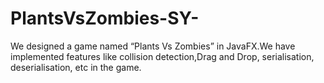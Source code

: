 # PlantsVsZombies-SY-
We designed a game named “Plants Vs Zombies” in JavaFX.We have implemented features like collision detection,Drag and Drop, serialisation, deserialisation, etc in the game.
